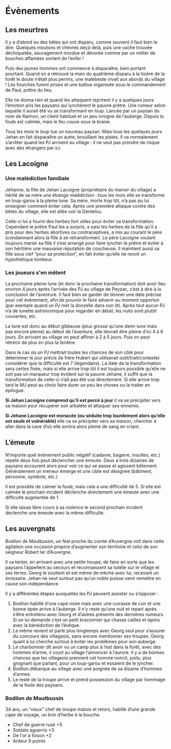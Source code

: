 # Évènements

## Les meurtres

Il y a d’abord eu des bêtes qui ont disparu, comme souvent il faut bien le dire. Quelques moutons et chèvres deçà delà, puis une vache trouvée déchiquetée, sauvagement mordue et dévorée comme par un millier de bouches affamées sortant de l’enfer !

Puis des jeunes hommes ont commencé à disparaître, bien portant pourtant. Quand on a retrouvé la main du quatrième disparu à la lisière de la forêt le doute n’était plus permis, une malebeste vivait aux abords du village ! Les fourches furent prises et une battue organisée sous le commandement de Paul, prêtre du lieu.

Elle ne donna rien et quand les attaquent reprirent il y a quelques jours l’émotion pris les paysans qui lynchèrent le pauvre prêtre. Une rumeur selon laquelle il aurait été vu se transformant en loup. Lancée par un paysan du nom de Raimon, un client habituel et un peu ivrogne de l’auberge. Depuis la foule est calmée, mais le feu couve sous la braise.

Tous les mois le loup tue un nouveau paysan. Mais tous les quelques jours Jehan en fait disparaître un autre, brouillant les pistes. Il va normalement s’arrêter quand les PJ arrivent au village : il ne veut pas prendre de risque avec des étrangers par ici.

## Les Lacoigne

### Une malédiction familiale

Jéhanne, la fille de Jehan Lacoigne (propriétaire du manoir du village) a hérité de sa mère une étrange malédiction : tous les mois elle se transforme en loup-garou à la pleine lune. Sa mère, morte trop tôt, n’a pas pu lui enseigner comment éviter cela. Après une première attaque contre des bêtes du village, elle est allée voir la Dentelou.

Celle-ci lui a fourni des herbes fort utiles pour éviter sa transformation. Cependant le prêtre Paul les a surpris, a saisi les herbes de la fille qu’il a pris pour des herbes abortives ou contraceptives, a mis au courant le père (condamnant alors la fille à se retransformer). Le père Lacoigne voulant toujours marier sa fille il s’est arrangé pour faire lyncher le prêtre et éviter à son héritière une mauvaise réputation de coucheuse. Il maintient aussi sa fille sous clef “pour sa protection”, en fait éviter qu’elle ne revoit un hypothétique tombeur.

### Les joueurs s'en mêlent

La prochaine pleine lune (et donc la prochaine transformation) doit avoir lieu environ 4 jours après l’arrivée des PJ au village de Peyzac, c’est à dire à la conclusion de l’aventure. Il faut bien se garder de donner une date précise pour cet évènement, afin de pouvoir le faire advenir au moment opportun (par exemple quand un PJ met la donzelle dans son lit). Après tout aucun PJ n’a de lunette astronomique pour regarder en détail, les nuits sont plutôt couvertes, etc.

La lune est donc au début gibbeuse (plus grosse qu’une demi-lune mais pas encore pleine) au début de l’aventure, elle devrait être pleine d’ici 4 à 6 jours. En arrivant au village on peut affiner à 2 à 5 jours. Puis on peut rétrécir de plus en plus la fenêtre.

Dans le cas où un PJ mettrait toutes les chances de son côté pour déterminer le jour précis (le frère Hubert qui utiliserait outil/trait/contexte) considérer que la difficulté est 7 (légendaire). La date de la transformation sera certes fixée, mais si elle arrive trop tôt il est toujours possible qu’elle ne soit pas un marqueur trop évident sur la pauvre Jehane, il suffit que la transformation de celle-ci n’ait pas été vue directement. Si elle arrive trop tard le MJ peut au choix faire durer un peu les choses ou la traiter en épilogue.

**Si Jehan Lacoigne comprend qu’il est percé à jour** il va se précipiter vers sa maison pour récupérer son arbalète et attaquer ses ennemis.

**Si Jehane Lacoigne est menacée (ou séduite trop lourdement alors qu’elle est seule et vulnérable)** elle va se précipiter vers sa maison, chercher à aller dans la cave d’où elle sortira alors pleine de sang en criant.


## L’émeute

N’importe quel évènement public négatif (cadavre, bagarre, insultes, etc.) répété deux fois peut déclencher une émeute. Deux à trois dizaines de paysans accourent alors pour voir ce qui se passe et agissent bêtement. Généralement un meneur émerge et une cible est désignée (bâtiment, personne, symbole, etc.).

Il est possible de calmer la foule, mais cela a une difficulté de 5. Si elle est calmée le prochain incident déclenche directement une émeute avec une difficulté augmentée de 1.

Si elle laisse libre cours à sa violence le second prochain incident déclenche une émeute avec la même difficulté.

## Les auvergnats

Bodilon de Mautbussin, un féal proche du comte d’Auvergne voit dans cette agitation une occasion propice d’augmenter son territoire et celui de son seigneur Robert Ier d’Auvergne.

Il va tenter, en arrivant avec une petite troupe, de faire en sorte que les paysans l’appellent au secours et reconnaissent sa tutelle sur le village et ses terres. Georg le soutient et est même de mèche avec lui, recevant un émissaire. Jehan ne veut surtout pas qu’un noble puisse venir remettre en cause son indépendance.

Il y a différentes étapes auxquelles les PJ peuvent assister ou s’opposer :

1. Bodilon habillé d’une cape noire mais avec une cuirasse de cuir et une bonne épée arrive à l’auberge. Il n’y reste qu’une nuit et repart après s’être entretenu avec Georg et d’autres présents des dernières rumeurs. Si on lui demande c’est un petit braconnier qui chasse cailles et lapins avec la bénédiction de l’évêque.
2. Le même revient et parle plus longtemps avec Georg seul pour s’assurer du concours des villageois, sans encore mentionner ses troupes. Georg quant à lui cherche surtout à éviter les problèmes pour son auberge.
3. Le charbonnier dit avoir vu un camp plus à l’est dans la forêt, avec des hommes d’arme, il court au village l’annoncer à l’aurore. Il y a de bonnes chances que les villageois prennent cet homme noircit, poilu, plus grognant que parlant, pour un loup-garou et essaient de le lyncher.
4. Bodilon débarque au village avec une poignée de sa dizaine d’hommes d’armes.
5. Le reste de la troupe arrive et prend possession du village par hommage de la foule des paysans.

### Bodilon de Mautbussin
34 ans, un “vieux” chef de troupe matois et retors, habillé d’une grande cape de voyage, un brin d’herbe à la bouche.

* Chef de guerre rusé +5
* Soldats aguerris +3
* De l'or à foison +2
* Ardeur 6 points



